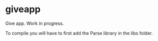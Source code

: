 # giveapp

Give app. Work in progress.

To compile you will have to first add the Parse library in the libs folder.
